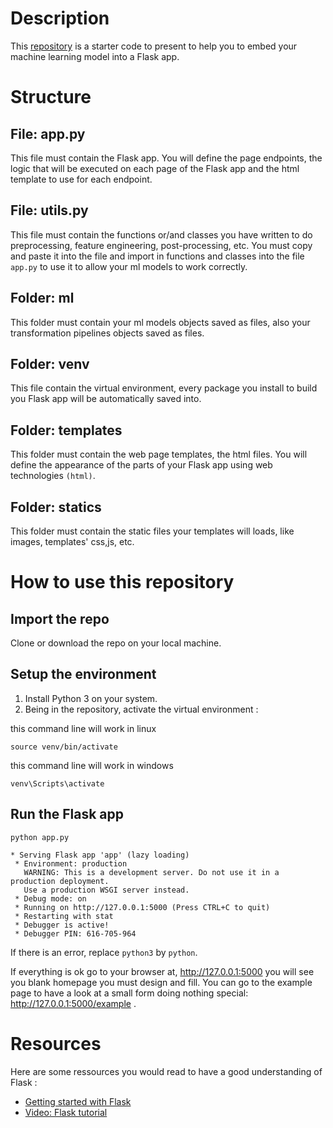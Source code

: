 # Description
This [repository](https://github.com/eaedk/ML_app_embeded_using_Flask) is a starter code to present to help you to embed your machine learning model into a Flask app.

# Structure
## File: app.py
This file must contain the Flask app. You will define the page endpoints, the logic that will be executed on each page of the Flask app and the html template to use for each endpoint.

## File: utils.py
This file must contain the functions or/and classes you have written to do preprocessing, feature engineering, post-processing, etc. You must copy and paste it into the file and import in functions and classes into the file `app.py` to use it to allow your ml models to work correctly.

## Folder: ml
This folder must contain your ml models objects saved as files, also your transformation pipelines objects saved as files.

## Folder: venv
This file contain the virtual environment, every package you install to build you Flask app will be automatically saved into.

## Folder: templates
This folder must contain the web page templates, the html files. You will define the appearance of the parts of your Flask app using web technologies `(html)`.

## Folder: statics
This folder must contain the static files your templates will loads, like images, templates' css,js, etc.

# How to use this repository
## Import the repo
Clone or download the repo on your local machine.
## Setup the environment
1. Install Python 3 on your system. 
2. Being in the repository, activate the virtual environment : 

this command line will work in linux
```console
source venv/bin/activate
```        

this command line will work in windows
```console
venv\Scripts\activate
```           

## Run the Flask app

```console
python app.py

* Serving Flask app 'app' (lazy loading)
 * Environment: production
   WARNING: This is a development server. Do not use it in a production deployment.
   Use a production WSGI server instead.
 * Debug mode: on
 * Running on http://127.0.0.1:5000 (Press CTRL+C to quit)
 * Restarting with stat
 * Debugger is active!
 * Debugger PIN: 616-705-964
```

If there is an error, replace `python3` by `python`.

If everything is ok go to your browser at, http://127.0.0.1:5000 you will see you blank homepage you must design and fill.
You can go to the example page to have a look at a small form doing nothing special: http://127.0.0.1:5000/example .


# Resources
Here are some ressources you would read to have a good understanding of Flask :
- [Getting started with Flask](https://dev.to/nagatodev/getting-started-with-flask-1kn1)
- [Video: Flask tutorial](https://www.youtube.com/watch?v=Kja_28SNIow)